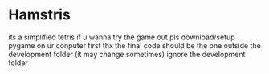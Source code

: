 # Hamstris
its a simplified tetris
if u wanna try the game out pls download/setup pygame on ur conputer first thx
the final code should be the one outside the development folder (it may change sometimes)
ignore the development folder
